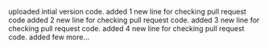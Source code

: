 uploaded intial version code.
added 1 new line for checking pull request code
added 2 new line for checking pull request code.
added 3 new line for checking pull request code.
added 4 new line for checking pull request code.
added few more...